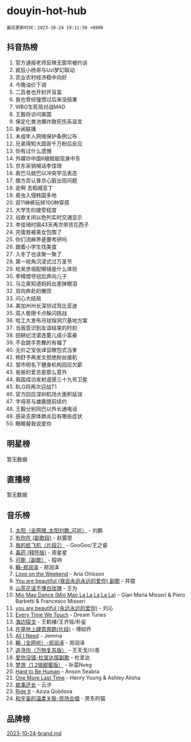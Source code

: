# douyin-hot-hub

`最后更新时间：2023-10-24 19:11:50 +0800`

## 抖音热榜

1. 官方通报老师反映无窗帘被约谈
1. 疯狂小杨哥与Uzi梦幻联动
1. 农业农村经济稳中向好
1. 今晚油价下调
1. 二百者也开封开盲盒
1. 我也曾经憧憬过后来没结果
1. WBG生死局对战MAD
1. 王毅将访问美国
1. 保定化粪池爆炸致死伤系谣言
1. 新闻联播
1. 未成年人网络保护条例公布
1. 兄弟得知大圆哥千万粉后反应
1. 你有过什么遗憾
1. 外媒炒中国6艘舰艇现身中东
1. 京东采销喊话李佳琦
1. 奥巴马就巴以冲突罕见表态
1. 俄方否认普京心脏出现问题
1. 走啊 去稻城亚丁
1. 臭虫入侵韩国多地
1. 双11神裤玩转100种穿搭
1. 大学生的接受程度
1. 谷歌关闭以色列实时交通显示
1. 李佳琦时隔43天再次带货花西子
1. 完蛋我被美女包围了
1. 你们流麻界是要考研吗
1. 跟着小学生找美食
1. 入冬了也该聚一聚了
1. 第一视角沉浸式过万圣节
1. 给吴彦祖配眼镜是什么体验
1. 李樟煜夺冠后奔向儿子
1. 马立奥知道妈妈出差抹眼泪
1. 双向奔赴的懒货
1. 问心大结局
1. 美加州州长深圳试驾比亚迪
1. 双人极限卡点躲闪挑战
1. 哈工大发布月球熔洞穴基地方案
1. 当我意识到友谊结束的时刻
1. 田耕纪沈诺连蔓儿成小富豪
1. 不会跳手势舞的有福了
1. 无价之宝张译显眼包式当爹
1. 杨舒予再发文拒绝粉丝接机
1. 邹市明名下健身机构回应欠薪
1. 爸爸的爱总是那么意外
1. 我国成功发射遥感三十九号卫星
1. BLG将再次迎战T1
1. 官方回应深圳机场大面积延误
1. 字母哥与雄鹿提前续约
1. 王毅分别同巴以外长通电话
1. 感染支原体肺炎后有哪些症状
1. 眼睛替我说爱你

## 明星榜

暂无数据

## 直播榜

暂无数据

## 音乐榜

1. [太阳（全网搜_太阳刘鹏_可听）](https://sf6-cdn-tos.douyinstatic.com/obj/tos-cn-ve-2774/ogWbyIQnlBFImVbeDocRdCIYtBHlbJXgfZMvgz) - 刘鹏
1. [有你在 (副歌段)](https://sf6-cdn-tos.douyinstatic.com/obj/tos-cn-ve-2774/o8zImmNsI8B0yfAW5FKAB1oBhkMAlIrwsZEi1V) - 赵露思
1. [我的纸飞机（片段2）](https://sf6-cdn-tos.douyinstatic.com/obj/tos-cn-ve-2774/oM2ZrKcg2CD5AeRB2gkeXOFB1IxAGJdZPazYHf) - GooGoo/王之睿
1. [毒药 (释怀版)](https://sf3-cdn-tos.douyinstatic.com/obj/tos-cn-ve-2774/oYILMEAzspdZBIzy4frJNB8ZHPHWAhiwowd4Ad) - 周星星
1. [可能（副歌）](https://sf6-cdn-tos.douyinstatic.com/obj/tos-cn-ve-2774/cde1731888894259b333569393c2fb51) - 程响
1. [瞬-郑润泽](https://sf3-cdn-tos.douyinstatic.com/obj/tos-cn-ve-2774/oYXHIohzvbNAzBhHgyksWpRM4bfkDsBdBDAynw) - 郑润泽
1. [Love on the Weekend](https://sf3-cdn-tos.douyinstatic.com/obj/tos-cn-ve-2774/o4tVQen5ZtBZEMlD1CDIepBC2OigkU1KQkb1vd) - Aria Ohlsson
1. [You are beautiful (我会永远永远的爱你) 副歌](https://sf6-cdn-tos.douyinstatic.com/obj/tos-cn-ve-2774/o4NlnjbBAIAhg5wOCWzJoyMzkIqGxYsR7f3W4Q) - 井胧
1. [山茶花读不懂白玫瑰](https://sf6-cdn-tos.douyinstatic.com/obj/tos-cn-ve-2774/osfn8B7DktrRHEPJgPCfDbw7QDQEkwC16BxZg9) - 王为
1. [Mio Mao Dance (Mio Mao La La La La La)](https://sf3-cdn-tos.douyinstatic.com/obj/tos-cn-ve-2774/owhJZ1sWIABNvU3gOxlwztm0oAfMK58zHXT8GM) - Gian Maria Misseri & Piero Barbetti & Francesco Misseri
1. [you are beautiful (永远永远的爱你)](https://sf3-cdn-tos.douyinstatic.com/obj/tos-cn-ve-2774/7f5e088a940e42b487e76fd10d0ffcfd) - 刘沁
1. [Every Time We Touch](https://sf3-cdn-tos.douyinstatic.com/obj/tos-cn-ve-2774/ogN6lUKQeBBfEVhIOMikG1CcJjugxk1tztZyhP) - Dream Tunes
1. [海边探戈](https://sf6-cdn-tos.douyinstatic.com/obj/tos-cn-ve-2774/os9gE0VQCGqt6VQkZDyBBYvfSDY0QFe3vVmubn) - 王鹤棣/王齐铭/朴鲨
1. [在草地上肆意奔跑(片段)](https://sf3-cdn-tos.douyinstatic.com/obj/tos-cn-ve-2774/8831d494742f45dabdfa8adb8b817259) - 傅如乔
1. [All I Need](https://sf6-cdn-tos.douyinstatic.com/obj/tos-cn-ve-2774/e8b55ca1d1fa4f90a60c22b8ece170ac) - Jemma
1. [瞬（全网听）-郑润泽](https://sf3-cdn-tos.douyinstatic.com/obj/tos-cn-ve-2774/o4Vb9eJZClCZTnRQYy0BRSeHGrDtrkrQgIBvQt) - 郑润泽
1. [追寻你（万物复苏版）](https://sf3-cdn-tos.douyinstatic.com/obj/tos-cn-ve-2774/oYeAZJsbjIDit9APmBg8u6uDUQnHmoCf3gbo74) - 王天戈/川青
1. [爱你没错-杜宣达版副歌](https://sf6-cdn-tos.douyinstatic.com/obj/tos-cn-ve-2774/oUm8ctBZQfZQ4jUNWbseSYV0lZDsWn6LCODgCB) - 杜宣达
1. [梦游（1.2倍甜蜜版）](https://sf6-cdn-tos.douyinstatic.com/obj/tos-cn-ve-2774/o4gyAUm8hwufoEABmwVIiQtHsFuGzAEEWtNMzo) - 补菜Nveg
1. [Hard to Be Human](https://sf6-cdn-tos.douyinstatic.com/obj/tos-cn-ve-2774/oQItaej4rB1rBfnJUbKPlQOgDWvSUWRy814CZl) - Anson Seabra
1. [One More Last Time](https://sf6-cdn-tos.douyinstatic.com/obj/tos-cn-ve-2774/oAzTlo0LUAdCAIhjktsKWcLAEUKmZwGcOoB1fy) - Henry Young & Ashley Alisha
1. [故事还长](https://sf3-cdn-tos.douyinstatic.com/obj/tos-cn-ve-2774/30a26758c8594f0ab81ac675c33ee2c5) - 云汐
1. [Ride It](https://sf3-cdn-tos.douyinstatic.com/obj/tos-cn-ve-2774/oMZDIYec6eQynQyWBQnCM11DZzkgnBPtBpD4bi) - Aziza Qobilova
1. [和宇宙的温柔关联-现场合唱](https://sf6-cdn-tos.douyinstatic.com/obj/tos-cn-ve-2774/o0hONGDYQBgk0e5bqDeQOonVmncA6tC2nBwZLT) - 房东的猫

## 品牌榜

[2023-10-24-brand.md](2023-10-24-brand.md)
